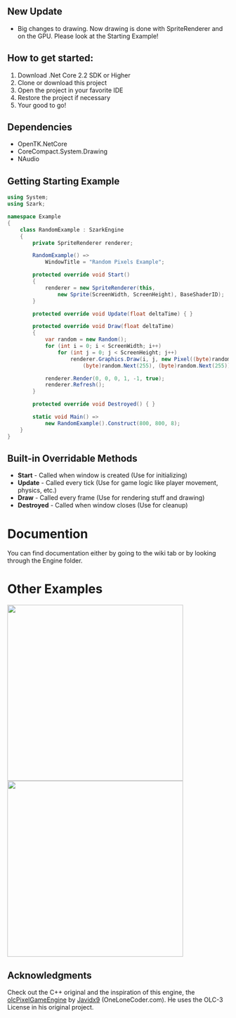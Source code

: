 ## New Update
- Big changes to drawing. Now drawing is done with SpriteRenderer and on the GPU.
Please look at the Starting Example!

## How to get started:
1. Download .Net Core 2.2 SDK or Higher
2. Clone or download this project
3. Open the project in your favorite IDE
4. Restore the project if necessary
5. Your good to go!

## Dependencies
* OpenTK.NetCore
* CoreCompact.System.Drawing
* NAudio

## Getting Starting Example
```c#
using System;
using Szark;

namespace Example
{
    class RandomExample : SzarkEngine
    {
        private SpriteRenderer renderer;

        RandomExample() =>
            WindowTitle = "Random Pixels Example";

        protected override void Start()
        {
            renderer = new SpriteRenderer(this, 
                new Sprite(ScreenWidth, ScreenHeight), BaseShaderID);
        }

        protected override void Update(float deltaTime) { }

        protected override void Draw(float deltaTime)
        {
            var random = new Random();
            for (int i = 0; i < ScreenWidth; i++)
                for (int j = 0; j < ScreenHeight; j++)
                    renderer.Graphics.Draw(i, j, new Pixel((byte)random.Next(255),
                        (byte)random.Next(255), (byte)random.Next(255)));

            renderer.Render(0, 0, 0, 1, -1, true);
            renderer.Refresh();
        }

        protected override void Destroyed() { }

        static void Main() => 
            new RandomExample().Construct(800, 800, 8);
    }
}
```
## Built-in Overridable Methods
  * **Start** - Called when window is created (Use for initializing)
  * **Update** - Called every tick (Use for game logic like player movement, physics, etc.)
  * **Draw** - Called every frame (Use for rendering stuff and drawing)
  * **Destroyed** - Called when window closes (Use for cleanup)
  
# Documention
You can find documentation either by going to the wiki tab or
by looking through the Engine folder.

# Other Examples
<img src="https://i.imgur.com/SPTGHfe.gif" width="400"><img src="https://i.imgur.com/sgPtLmT.gif" width="400">

## Acknowledgments

Check out the C++ original and the inspiration of this engine, the [olcPixelGameEngine](https://github.com/OneLoneCoder/olcPixelGameEngine) by [Javidx9](https://www.youtube.com/channel/UC-yuWVUplUJZvieEligKBkA) (OneLoneCoder.com). 
He uses the OLC-3 License in his original project.
